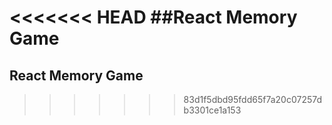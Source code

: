 <<<<<<< HEAD
##React Memory Game
=======
## React Memory Game
>>>>>>> 83d1f5dbd95fdd65f7a20c07257db3301ce1a153
